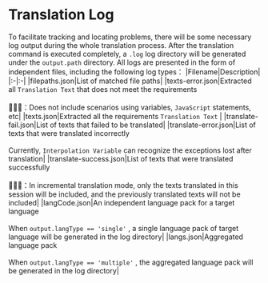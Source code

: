 
# Translation Log
To facilitate tracking and locating problems, there will be some necessary log output during the whole translation process. After the translation command is executed completely, a  `.log`  log directory will be generated under the  `output.path`  directory. All logs are presented in the form of independent files, including the following log types：
|Filename|Description|
|:-|:-|
|filepaths.json|List of matched file paths|
|texts-error.json|Extracted all  `Translation Text`  that does not meet the requirements<br /><br />📢📢📢：Does not include scenarios using variables,  `JavaScript`  statements, etc|
|texts.json|Extracted all the requirements  `Translation Text` |
|translate-fail.json|List of texts that failed to be translated|
|translate-error.json|List of texts that were translated incorrectly<br /><br />Currently,  `Interpolation Variable`  can recognize the exceptions lost after translation|
|translate-success.json|List of texts that were translated successfully<br /><br />📢📢📢：In incremental translation mode, only the texts translated in this session will be included, and the previously translated texts will not be included|
|langCode.json|An independent language pack for a target language<br /><br />When  `output.langType == 'single'` , a single language pack of target language will be generated in the log directory|
|langs.json|Aggregated language pack<br /><br />When  `output.langType == 'multiple'` , the aggregated language pack will be generated in the log directory|
